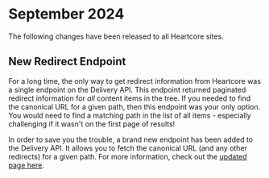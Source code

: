 # September 2024
The following changes have been released to all Heartcore sites.

## New Redirect Endpoint
For a long time, the only way to get redirect information from Heartcore was a single endpoint on the Delivery API. This endpoint returned paginated redirect information for _all_ content items in the tree. If you needed to find the canonical URL for a given path, then this endpoint was your only option. You would need to find a matching path in the list of all items - especially challenging if it wasn't on the first page of results!

In order to save you the trouble, a brand new endpoint has been added to the Delivery API. It allows you to fetch the canonical URL (and any other redirects) for a given path. For more information, check out the [updated page here](../api-documentation/content-delivery/redirect.md#get-content-by-redirect-url).
